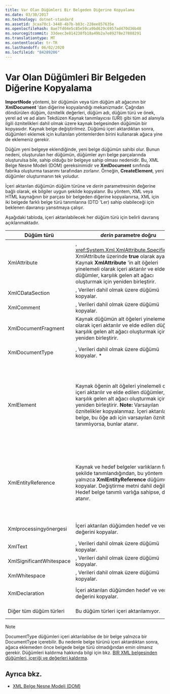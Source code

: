 ```yaml
---
title: Var Olan Düğümleri Bir Belgeden Diğerine Kopyalama
ms.date: 03/30/2017
ms.technology: dotnet-standard
ms.assetid: 3caa78c1-3448-4b7b-b83c-228ee857635e
ms.openlocfilehash: 8ae7fd04e5c85e59ca9bd629c6957ad470d36b48
ms.sourcegitcommit: 33deec3e814238fb18a49b2a7e89278e27888291
ms.translationtype: MT
ms.contentlocale: tr-TR
ms.lasthandoff: 06/02/2020
ms.locfileid: "84289206"
---
```

# <a name="copying-existing-nodes-from-one-document-to-another"></a>Var Olan Düğümleri Bir Belgeden Diğerine Kopyalama
**ImportNode** yöntemi, bir düğümün veya tüm düğüm alt ağacının bir **XmlDocument** 'dan diğerine kopyalandığı mekanizmadır. Çağrıdan döndürülen düğüm, öznitelik değerleri, düğüm adı, düğüm türü ve önek, yerel ad ve ad alanı Tekdüzen Kaynak tanımlayıcısı (URI) gibi tüm ad alanıyla ilgili öznitelikleri dahil olmak üzere kaynak belgesinden düğümün bir kopyasıdır. Kaynak belge değiştirilmez. Düğümü içeri aktardıktan sonra, düğümleri eklemek için kullanılan yöntemlerden birini kullanarak ağaca yine de eklemeniz gerekir.  
  
 Düğüm yeni belgeye eklendiğinde, yeni belge düğümün sahibi olur. Bunun nedeni, oluşturulan her düğümün, düğümler ayrı belge parçalarında oluşturulsa bile, sahip olduğu bir belgeye sahip olması nedenidir. Bu, XML Belge Nesne Modeli (DOM) gereksinimidir ve **XmlDocument** sınıfında fabrika oluşturma tasarımı tarafından zorlanır. Örneğin, **CreateElement**, yeni düğümler oluşturmanın tek yoludur.  
  
 İçeri aktarılan düğümün düğüm türüne ve *derin* parametresinin değerine bağlı olarak, ek bilgiler uygun şekilde kopyalanır. Bu yöntem, XML veya HTML kaynağının bir parçası bir belgeden diğerine kopyalanırsa, XML için iki belgede farklı belge türü tanımlarına (DTD 'Ler) sahip olabileceği için beklenen davranışı yansıtmaya çalışır.  
  
 Aşağıdaki tabloda, içeri aktarılabilecek her düğüm türü için belirli davranış açıklanmaktadır.  
  
|Düğüm türü|*derin* parametre doğru|*derin* parametre yanlış|  
|---------------|------------------------------|-------------------------------|  
|XmlAttribute|, <xref:System.Xml.XmlAttribute.Specified%2A> XmlAttribute üzerinde **true** olarak ayarlanır. Kaynak **XmlAttribute** 'in alt öğeleri yinelemeli olarak içeri aktarılır ve elde edilen düğümler, karşılık gelen alt ağacı oluşturmak için yeniden birleştirir.|*Derin* parametresi, her zaman içeri aktarıldığında her zaman alt düğümlerini taşıdıklarından, **XmlAttribute** düğümleri için uygulanmaz.|  
|XmlCDataSection|, Verileri dahil olmak üzere düğümü kopyalar.|, Verileri dahil olmak üzere düğümü kopyalar.|  
|XmlComment|, Verileri dahil olmak üzere düğümü kopyalar.|, Verileri dahil olmak üzere düğümü kopyalar.|  
|XmlDocumentFragment|Kaynak düğümün alt öğeleri yinelemeli olarak içeri aktarılır ve elde edilen düğümler, karşılık gelen alt ağacı oluşturmak için yeniden birleştirir.|Boş bir **XmlDocumentFragment** oluşturulur.|  
|XmlDocumentType|, Verileri dahil olmak üzere düğümü kopyalar. *|, Verileri dahil olmak üzere düğümü kopyalar. *|  
|XmlElement|Kaynak öğenin alt öğeleri yinelemeli olarak içeri aktarılır ve elde edilen düğümler, karşılık gelen alt ağacı oluşturmak için yeniden birleştirir. **Note:**  Varsayılan öznitelikler kopyalanmaz. İçeri aktarılan belge, bu öğe adı için varsayılan öznitelikleri tanımlıyorsa, bunlar atanır.|Kaynak öğenin belirtilen öznitelik düğümleri içeri aktarılır ve oluşturulan **XmlAttribute** düğümleri yeni öğeye eklenir. Alt düğümler kopyalanmaz. **Note:**  Varsayılan öznitelikler kopyalanmaz. İçeri aktarılan belge, bu öğe adı için varsayılan öznitelikleri tanımlıyorsa, bunlar atanır.|  
|XmlEntityReference|Kaynak ve hedef belgeler varlıkların farklı şekilde tanımlandığından, bu yöntem yalnızca **XmlEntityReference** düğümünü kopyalar. Değiştirme metni dahil değildir. Hedef belge tanımlı varlığa sahipse, değeri atanır.|Kaynak ve hedef belgeler varlıkların farklı şekilde tanımlandığından, bu yöntem yalnızca **XmlEntityReference** düğümünü kopyalar. Değiştirme metni dahil değildir. Hedef belge tanımlı varlığa sahipse, değeri atanır.|  
|Xmlprocessingyönergesi|İçeri aktarılan düğümden hedef ve veri değerini kopyalar.|İçeri aktarılan düğümden hedef ve veri değerini kopyalar.|  
|XmlText|, Verileri dahil olmak üzere düğümü kopyalar.|, Verileri dahil olmak üzere düğümü kopyalar.|  
|XmlSignificantWhitespace|, Verileri dahil olmak üzere düğümü kopyalar.|, Verileri dahil olmak üzere düğümü kopyalar.|  
|XmlWhitespace|, Verileri dahil olmak üzere düğümü kopyalar.|, Verileri dahil olmak üzere düğümü kopyalar.|  
|XmlDeclaration|İçeri aktarılan düğümden hedef ve veri değerini kopyalar.|İçeri aktarılan düğümden hedef ve veri değerini kopyalar.|  
|Diğer tüm düğüm türleri|Bu düğüm türleri içeri aktarılamıyor.|Bu düğüm türleri içeri aktarılamıyor.|  
  
> [!NOTE]
> DocumentType düğümleri içeri aktarılabilse de bir belge yalnızca bir DocumentType içerebilir. Bu nedenle belge türünü içeri aktardıktan sonra, ağaca eklemeden önce belgede belge türü olmadığından emin olmanız gerekir. Düğümleri kaldırma hakkında bilgi için bkz. [BIR XML belgesinden düğümleri, içeriği ve değerleri kaldırma](removing-nodes-content-and-values-from-an-xml-document.md).  
  
## <a name="see-also"></a>Ayrıca bkz.

- [XML Belge Nesne Modeli (DOM)](xml-document-object-model-dom.md)
